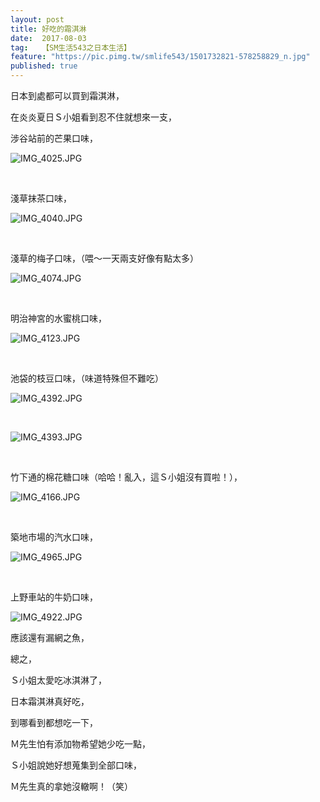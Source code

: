 ```yaml
---
layout: post
title: 好吃的霜淇淋
date:  2017-08-03
tag:   【SM生活543之日本生活】
feature: "https://pic.pimg.tw/smlife543/1501732821-578258829_n.jpg"
published: true 
---
```

<p>日本到處都可以買到霜淇淋，</p>

<p>在炎炎夏日Ｓ小姐看到忍不住就想來一支，</p>

<p>涉谷站前的芒果口味，</p>

<p><img alt="IMG_4025.JPG" src="https://pic.pimg.tw/smlife543/1501732821-578258829_n.jpg" title="IMG_4025.JPG"></p>

<p>&nbsp;</p>

<p>淺草抹茶口味，</p>

<p><img alt="IMG_4040.JPG" src="https://pic.pimg.tw/smlife543/1501732839-3240311249_n.jpg?v=1501732843" title="IMG_4040.JPG"></p>

<p>&nbsp;</p>

<p>淺草的梅子口味，（喂～一天兩支好像有點太多）</p>

<p><img alt="IMG_4074.JPG" src="https://pic.pimg.tw/smlife543/1501734054-580062657_n.jpg" title="IMG_4074.JPG"></p>

<p>&nbsp;</p>

<p>明治神宮的水蜜桃口味，</p>

<p><img alt="IMG_4123.JPG" src="https://pic.pimg.tw/smlife543/1501732850-832014001_n.jpg?v=1501732854" title="IMG_4123.JPG"></p>

<p>&nbsp;</p>

<p>池袋的枝豆口味，（味道特殊但不難吃）</p>

<p><img alt="IMG_4392.JPG" src="https://pic.pimg.tw/smlife543/1501733794-2633628745_n.jpg" title="IMG_4392.JPG"></p>

<p>&nbsp;</p>

<p><img alt="IMG_4393.JPG" src="https://pic.pimg.tw/smlife543/1501734675-2556007655_n.jpg?v=1501734678" title="IMG_4393.JPG"></p>

<p>&nbsp;</p>

<p>竹下通的棉花糖口味（哈哈！亂入，這Ｓ小姐沒有買啦！），</p>

<p><img alt="IMG_4166.JPG" src="https://pic.pimg.tw/smlife543/1501732859-1882387235_n.jpg" title="IMG_4166.JPG"></p>

<p>&nbsp;</p>

<p>築地市場的汽水口味，</p>

<p><img alt="IMG_4965.JPG" src="https://pic.pimg.tw/smlife543/1501732868-827732504_n.jpg" title="IMG_4965.JPG"></p>

<p>&nbsp;</p>

<p>上野車站的牛奶口味，</p>

<p><img alt="IMG_4922.JPG" src="https://pic.pimg.tw/smlife543/1501732875-3803122064_n.jpg" title="IMG_4922.JPG"></p>

<p>應該還有漏網之魚，</p>

<p>總之，</p>

<p>Ｓ小姐太愛吃冰淇淋了，</p>

<p>日本霜淇淋真好吃，</p>

<p>到哪看到都想吃一下，</p>

<p>Ｍ先生怕有添加物希望她少吃一點，</p>

<p>Ｓ小姐說她好想蒐集到全部口味，</p>

<p>Ｍ先生真的拿她沒轍啊！（笑）</p>

